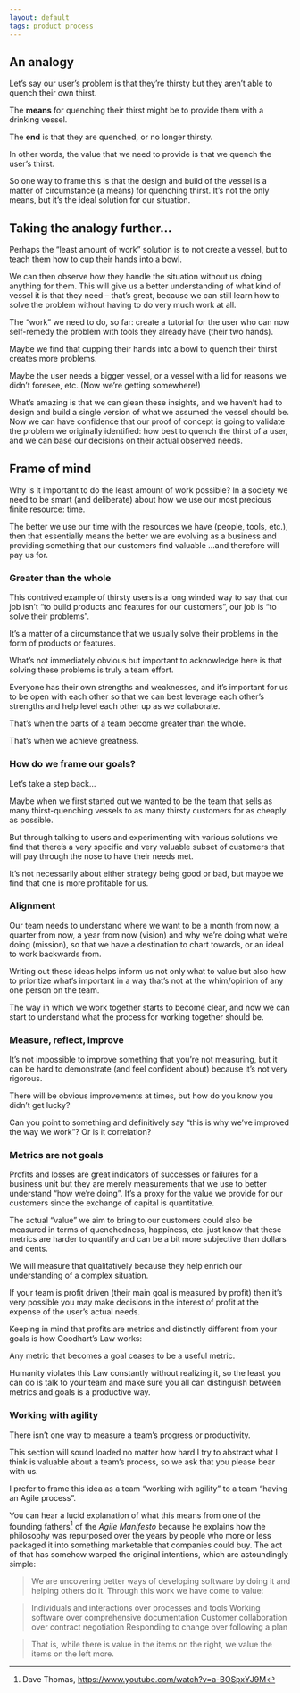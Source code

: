 ```yaml
---
layout: default
tags: product process
---
```


## An analogy

Let’s say our user’s problem is that they’re thirsty but they aren’t able to quench their own thirst.

The **means** for quenching their thirst might be to provide them with a drinking vessel.

The **end** is that they are quenched, or no longer thirsty.

In other words, the value that we need to provide is that we quench the user’s thirst.

So one way to frame this is that the design and build of the vessel is a matter of circumstance (a means) for quenching thirst. It’s not the only means, but it’s the ideal solution for our situation.

## Taking the analogy further…

Perhaps the “least amount of work” solution is to not create a vessel, but to teach them how to cup their hands into a bowl.

We can then observe how they handle the situation without us doing anything for them. This will give us a better understanding of what kind of vessel it is that they need – that’s great, because we can still learn how to solve the problem without having to do very much work at all.

The “work” we need to do, so far: create a tutorial for the user who can now self-remedy the problem with tools they already have (their two hands).

Maybe we find that cupping their hands into a bowl to quench their thirst creates more problems.

Maybe the user needs a bigger vessel, or a vessel with a lid for reasons we didn’t foresee, etc. (Now we’re getting somewhere!)

What’s amazing is that we can glean these insights, and we haven’t had to design and build a single version of what we assumed the vessel should be. Now we can have confidence that our proof of concept is going to validate the problem we originally identified: how best to quench the thirst of a user, and we can base our decisions on their actual observed needs.

## Frame of mind

Why is it important to do the least amount of work possible?
In a society we need to be smart (and deliberate) about how we use our most precious finite resource: time.

The better we use our time with the resources we have (people, tools, etc.), then that essentially means the better we are evolving as a business and providing something that our customers find valuable …and therefore will pay us for.

### Greater than the whole

This contrived example of thirsty users is a long winded way to say that our job isn’t “to build products and features for our customers”, our job is “to solve their problems”.

It’s a matter of a circumstance that we usually solve their problems in the form of products or features.

What’s not immediately obvious but important to acknowledge here is that solving these problems is truly a team effort.

Everyone has their own strengths and weaknesses, and it’s important for us to be open with each other so that we can best leverage each other’s strengths and help level each other up as we collaborate.

That’s when the parts of a team become greater than the whole.

That’s when we achieve greatness.

### How do we frame our goals?

Let’s take a step back…

Maybe when we first started out we wanted to be the team that sells as many thirst-quenching vessels to as many thirsty customers for as cheaply as possible.

But through talking to users and experimenting with  various solutions we find that there’s a very specific and very valuable subset of customers that will pay through the nose to have their needs met.

It’s not necessarily about either strategy being good or bad, but maybe we find that one is more profitable for us.

### Alignment

Our team needs to understand where we want to be a month from now, a quarter from now, a year from now (vision) and why we’re doing what we’re doing (mission), so that we have a destination to chart towards, or an ideal to work backwards from.

Writing out these ideas helps inform us not only what to value but also how to prioritize what’s important in a way that’s not at the whim/opinion of any one person on the team.

The way in which we work together starts to become clear, and now we can start to understand what the process for working together should be.

### Measure, reflect, improve

It’s not impossible to improve something that you’re not measuring, but it can be hard to demonstrate (and feel confident about) because it’s not very rigorous.

There will be obvious improvements at times, but how do you know you didn’t get lucky?

Can you point to something and definitively say “this is why we’ve improved the way we work”? Or is it correlation?

### Metrics are not goals

Profits and losses are great indicators of successes or failures for a business unit but they are merely measurements that we use to better understand “how we’re doing”. It’s a proxy for the value we provide for our customers since the exchange of capital is quantitative.

The actual “value” we aim to bring to our customers could also be measured in terms of quenchedness, happiness, etc. just know that these metrics are harder to quantify and can be a bit more subjective than dollars and cents.

We will measure that qualitatively because they help enrich our understanding of a complex situation.

If your team is profit driven (their main goal is measured by profit) then it’s very possible you may make decisions in the interest of profit at the expense of the user’s actual needs.

Keeping in mind that profits are metrics and distinctly different from your goals is how Goodhart’s Law works:

Any metric that becomes a goal ceases to be a useful metric.

Humanity violates this Law constantly without realizing it, so the least you can do is talk to your team and make sure you all can distinguish between metrics and goals is a productive way.

### Working with agility

There isn’t one way to measure a team’s progress or productivity.

This section will sound loaded no matter how hard I try to abstract what I think is valuable about a team’s process, so we ask that you please bear with us.

I prefer to frame this idea as a team “working with agility” to a team “having an Agile process”.

You can hear a lucid explanation of what this means from one of the founding fathers[^thomas] of the _Agile Manifesto_ because he explains how the philosophy was repurposed over the years by people who more or less packaged it into something marketable that companies could buy. The act of that has somehow warped the original intentions, which are astoundingly simple:

>  We are uncovering better ways of developing
>  software by doing it and helping others do it.
>  Through this work we have come to value:

>  Individuals and interactions over processes and tools
>  Working software over comprehensive documentation
>  Customer collaboration over contract negotiation
>  Responding to change over following a plan

>  That is, while there is value in the items on
>  the right, we value the items on the left more.


[^thomas]: Dave Thomas, https://www.youtube.com/watch?v=a-BOSpxYJ9M
